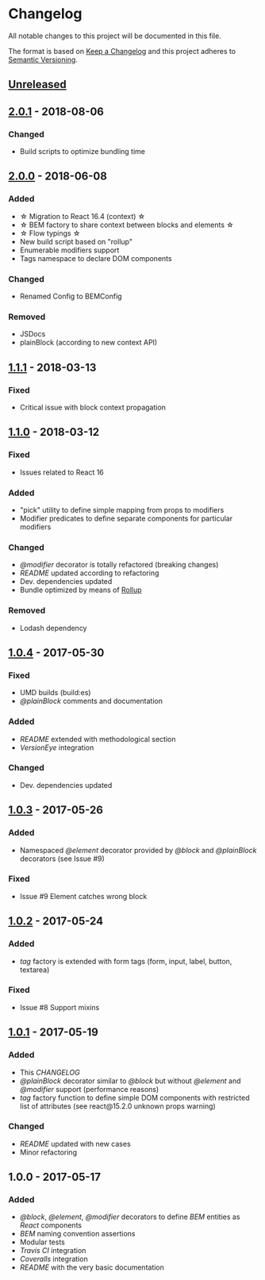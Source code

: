 # Changelog

All notable changes to this project will be documented in this file.

The format is based on [Keep a Changelog](http://keepachangelog.com/)
and this project adheres to [Semantic Versioning](http://semver.org/).

## [Unreleased]

## [2.0.1] - 2018-08-06

### Changed

-   Build scripts to optimize bundling time

## [2.0.0] - 2018-06-08

### Added

-   ☆ Migration to React 16.4 (context) ☆
-   ☆ BEM factory to share context between blocks and elements ☆
-   ☆ Flow typings ☆
-   New build script based on "rollup"
-   Enumerable modifiers support
-   Tags namespace to declare DOM components

### Changed

-   Renamed Config to BEMConfig

### Removed

-   JSDocs
-   plainBlock (according to new context API)

## [1.1.1] - 2018-03-13

### Fixed

-   Critical issue with block context propagation

## [1.1.0] - 2018-03-12

### Fixed

-   Issues related to React 16

### Added

-   "pick" utility to define simple mapping from props to modifiers
-   Modifier predicates to define separate components for particular modifiers

### Changed

-   _\@modifier_ decorator is totally refactored (breaking changes)
-   _README_ updated according to refactoring
-   Dev. dependencies updated
-   Bundle optimized by means of [Rollup](https://github.com/rollup/rollup)

### Removed

-   Lodash dependency

## [1.0.4] - 2017-05-30

### Fixed

-   UMD builds (build:es)
-   _\@plainBlock_ comments and documentation

### Added

-   _README_ extended with methodological section
-   _VersionEye_ integration

### Changed

-   Dev. dependencies updated

## [1.0.3] - 2017-05-26

### Added

-   Namespaced _\@element_ decorator provided by _\@block_ and _\@plainBlock_ decorators (see Issue \#9)

### Fixed

-   Issue \#9 Element catches wrong block

## [1.0.2] - 2017-05-24

### Added

-   _tag_ factory is extended with form tags (form, input, label, button, textarea)

### Fixed

-   Issue \#8 Support mixins

## [1.0.1] - 2017-05-19

### Added

-   This _CHANGELOG_
-   _\@plainBlock_ decorator similar to _\@block_ but without _\@element_ and _\@modifier_ support (performance reasons)
-   _tag_ factory function to define simple DOM components with restricted list of attributes (see react\@15.2.0 unknown props warning)

### Changed

-   _README_ updated with new cases
-   Minor refactoring

## 1.0.0 - 2017-05-17

### Added

-   _\@block_, _\@element_, _\@modifier_ decorators to define _BEM_ entities as _React_ components
-   _BEM_ naming convention assertions
-   Modular tests
-   _Travis CI_ integration
-   _Coveralls_ integration
-   _README_ with the very basic documentation

[unreleased]: https://github.com/redneckz/react-bem-helper/compare/v2.0.1...HEAD
[1.0.1]: https://github.com/redneckz/react-bem-helper/compare/v1.0.0...v1.0.1
[1.0.2]: https://github.com/redneckz/react-bem-helper/compare/v1.0.1...v1.0.2
[1.0.3]: https://github.com/redneckz/react-bem-helper/compare/v1.0.2...v1.0.3
[1.0.4]: https://github.com/redneckz/react-bem-helper/compare/v1.0.3...v1.0.4
[1.1.0]: https://github.com/redneckz/react-bem-helper/compare/v1.0.4...v1.1.0
[1.1.1]: https://github.com/redneckz/react-bem-helper/compare/v1.1.0...v1.1.1
[2.0.0]: https://github.com/redneckz/react-bem-helper/compare/v1.1.1...v2.0.0
[2.0.1]: https://github.com/redneckz/react-bem-helper/compare/v2.0.0...v2.0.1
